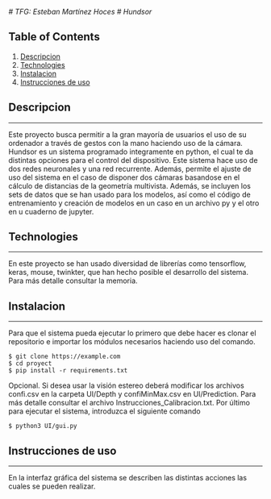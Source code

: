 <em> # TFG: Esteban Martínez Hoces </em>
<em> # Hundsor </em>

## Table of Contents
1. [Descripcion](#desc)
2. [Technologies](#technologies)
3. [Instalacion](#instalacion)
4. [Instrucciones de uso](#instruc)

## Descripcion
***
Este proyecto busca permitir a la gran mayoría de usuarios el uso de su ordenador a través de gestos con la mano haciendo uso de la cámara. Hundsor es un sistema programado integramente en python, el cual te da distintas opciones para el control del dispositivo. Este sistema hace uso de dos redes neuronales y una red recurrente. Además, permite el ajuste de uso del sistema en el caso de disponer dos cámaras basandose en el cálculo de distancias de la geometría multivista. Además, se incluyen los sets de datos que se han usado para los modelos, así como el código de entrenamiento y creación de modelos en un caso en un archivo py y el otro en u cuaderno de jupyter.

## Technologies
***
En este proyecto se han usado diversidad de librerías como tensorflow, keras, mouse, twinkter, que han hecho posible el desarrollo del sistema. Para más detalle consultar la memoria. 

## Instalacion
***
Para que el sistema pueda ejecutar lo primero que debe hacer es clonar el repositorio e importar los módulos necesarios haciendo uso del comando.
```
$ git clone https://example.com
$ cd proyect
$ pip install -r requirements.txt
```
Opcional. Si desea usar la visión estereo deberá modificar los archivos confi.csv en la carpeta UI/Depth y confiMinMax.csv en UI/Prediction. Para más detalle consultar el archivo Instrucciones_Calibracion.txt.
Por último para ejecutar el sistema, introduzca el siguiente comando 
```
$ python3 UI/gui.py
```

## Instrucciones de uso
***
En la interfaz gráfica del sistema se describen las distintas acciones las cuales se pueden realizar.